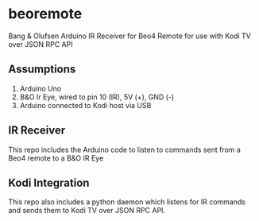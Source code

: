# beoremote
Bang &amp; Olufsen Arduino IR Receiver for Beo4 Remote for use with Kodi TV over JSON RPC API

## Assumptions

1. Arduino Uno
2. B&O Ir Eye, wired to pin 10 (IR), 5V (+), GND (-)
3. Arduino connected to Kodi host via USB

## IR Receiver

This repo includes the Arduino code to listen to commands sent from a Beo4 remote to a B&O IR Eye

## Kodi Integration

This repo also includes a python daemon which listens for IR commands and sends them to Kodi TV over JSON RPC API. 
